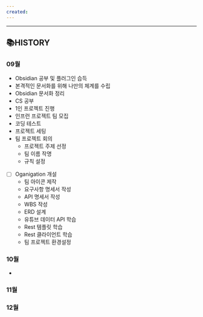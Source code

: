 ```yaml
---
created:
---
```

---
## 📚**HISTORY**
### 09월
- Obsidian 공부 및 플러그인 습득
- 본격적인 문서화를 위해 나만의 체계를 수립
- Obsidian 문서화 정리
- CS 공부
- 1인 프로젝트 진행
- 인프런 프로젝트 팀 모집
- 코딩 테스트
- 프로젝트 세팅
- 팀 프로젝트 회의
	- 프로젝트 주제 선정
	- 팀 이름 작명
	- 규칙 설정
- [  ] Oganigation 개설
	- 팀 아이콘 제작
	- 요구사항 명세서 작성
	- API 명세서 작성
	- WBS 작성
	- ERD 설계
	- 유튜브 데이터 API 학습 
	- Rest 템플릿 학습
	- Rest 클라이언트 학습
	- 팀 프로젝트 환경설정
### 10월
- 
### 11월
### 12월


